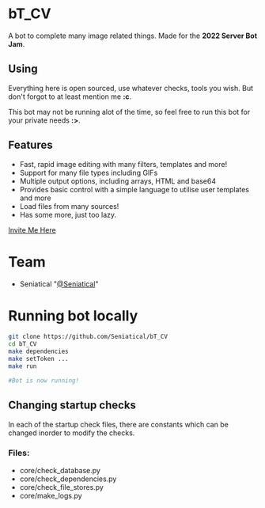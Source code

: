 # bT_CV

A bot to complete many image related things.
Made for the **2022 Server Bot Jam**.

## Using
Everything here is open sourced, use whatever checks, tools you wish.
But don't forgot to at least mention me **:c**.

This bot may not be running alot of the time,
so feel free to run this bot for your private needs **:>**.

## Features
* Fast, rapid image editing with many filters, templates and more!
* Support for many file types including GIFs
* Multiple output options, including arrays, HTML and base64
* Provides basic control with a simple language to utilise user templates and more
* Load files from many sources!
* Has some more, just too lazy.

[Invite Me Here](https://discord.com/api/oauth2/authorize?client_id=1003748391353851954&permissions=274878024768&redirect_uri=https%3A%2F%2Fgithub.com%2FSeniatical%2FbT_CV&response_type=code&scope=bot)

# Team
* Seniatical "[@Seniatical](https://github.com/Seniatical)"

# Running bot locally
```sh
git clone https://github.com/Seniatical/bT_CV
cd bT_CV
make dependencies
make setToken ...
make run

#Bot is now running!
```

## Changing startup checks
In each of the startup check files,
there are constants which can be changed inorder to modify the checks.

### Files:
* core/check_database.py
* core/check_dependencies.py
* core/check_file_stores.py
* core/make_logs.py
